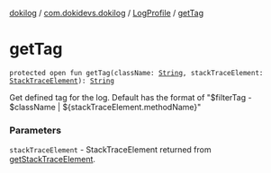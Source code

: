 [dokilog](../../index.md) / [com.dokidevs.dokilog](../index.md) / [LogProfile](index.md) / [getTag](./get-tag.md)

# getTag

`protected open fun getTag(className: `[`String`](https://kotlinlang.org/api/latest/jvm/stdlib/kotlin/-string/index.html)`, stackTraceElement: `[`StackTraceElement`](https://developer.android.com/reference/java/lang/StackTraceElement.html)`): `[`String`](https://kotlinlang.org/api/latest/jvm/stdlib/kotlin/-string/index.html)

Get defined tag for the log. Default has the format of
"$filterTag - $className | ${stackTraceElement.methodName}"

### Parameters

`stackTraceElement` - StackTraceElement returned from [getStackTraceElement](get-stack-trace-element.md).